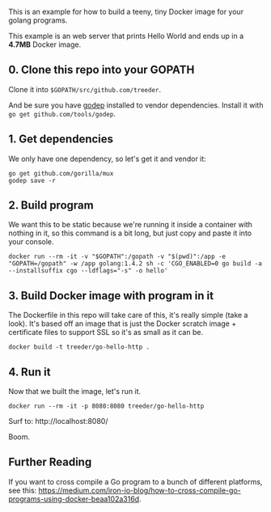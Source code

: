 This is an example for how to build a teeny, tiny Docker image for your golang programs.

This example is an web server that prints Hello World and ends up in a **4.7MB** Docker image.
  
## 0. Clone this repo into your GOPATH

Clone it into `$GOPATH/src/github.com/treeder`.

And be sure you have [godep](https://github.com/tools/godep) installed to vendor dependencies. Install it with `go get github.com/tools/godep`.

## 1. Get dependencies

We only have one dependency, so let's get it and vendor it:

```
go get github.com/gorilla/mux
godep save -r
```

## 2. Build program

We want this to be static because we're running it inside a container with nothing in it, so this command is a bit long, but
just copy and paste it into your console.

```
docker run --rm -it -v "$GOPATH":/gopath -v "$(pwd)":/app -e "GOPATH=/gopath" -w /app golang:1.4.2 sh -c 'CGO_ENABLED=0 go build -a --installsuffix cgo --ldflags="-s" -o hello'
```

<!--
Can test this before building full image:
docker run --rm -it -v "$(pwd)":/app -w /app -p 8080:8080 centurylink/ca-certs ./hello
-->

## 3. Build Docker image with program in it

The Dockerfile in this repo will take care of this, it's really simple (take a look).
It's based off an image that is just the Docker scratch image + certificate files to support SSL so it's
as small as it can be.

```
docker build -t treeder/go-hello-http .
```

## 4. Run it

Now that we built the image, let's run it.

```
docker run --rm -it -p 8080:8080 treeder/go-hello-http
```

Surf to: http://localhost:8080/

Boom.

## Further Reading

If you want to cross compile a Go program to a bunch of different platforms, see this: https://medium.com/iron-io-blog/how-to-cross-compile-go-programs-using-docker-beaa102a316d.
